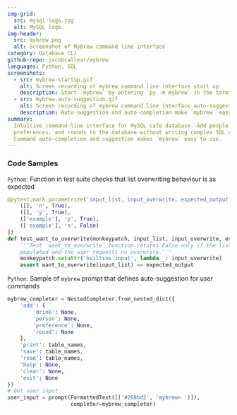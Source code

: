 ```yaml
---
img-grid:
  src: mysql-logo.jpg
  alt: MySQL logo
img-header:
  src: mybrew.png
  alt: Screenshot of MyBrew command line interface
category: Database CLI
github-repo: jacobcallear/mybrew
languages: Python, SQL
screenshots:
  - src: mybrew-startup.gif
    alt: Screen recording of mybrew command line interface start up
    description: Start `mybrew` by entering `py -m mybrew` in the terminal
  - src: mybrew-auto-suggestion.gif
    alt: Screen recording of mybrew command line interface auto-suggestion
    description: Auto-suggestion and auto-completion make `mybrew` easy to use
summary:
  Intuitive command-line interface for MySQL cafe database. Add people, drinks,
  preferences, and rounds to the database without writing complex SQL queries.
  Command auto-completion and suggestion makes `mybrew` easy to use.
---
```


### Code Samples

`Python`: Function in test suite checks that list overwriting behaviour is as
expected

```python
@pytest.mark.parametrize('input_list, input_overwrite, expected_output', [
    ([], 'n', True),
    ([], 'y', True),
    (['example'], 'y', True),
    (['example'], 'n', False)
])
def test_want_to_overwrite(monkeypatch, input_list, input_overwrite, expected_output):
    '''Test `want_to_overwrite` function returns False only if the list is
    populated and the user requests no overwrite.'''
    monkeypatch.setattr('builtins.input', lambda _: input_overwrite)
    assert want_to_overwrite(input_list) == expected_output
```

`Python`: Sample of `mybrew` prompt that defines auto-suggestion for user
commands

```python
mybrew_completer = NestedCompleter.from_nested_dict({
    'add': {
        'drink': None,
        'person': None,
        'preference': None,
        'round': None
    },
    'print': table_names,
    'save': table_names,
    'read': table_names,
    'help': None,
    'clear': None,
    'exit': None
})
# Get user input
user_input = prompt(FormattedText([('#268bd2', 'mybrew> ')]),
                    completer=mybrew_completer)
```
